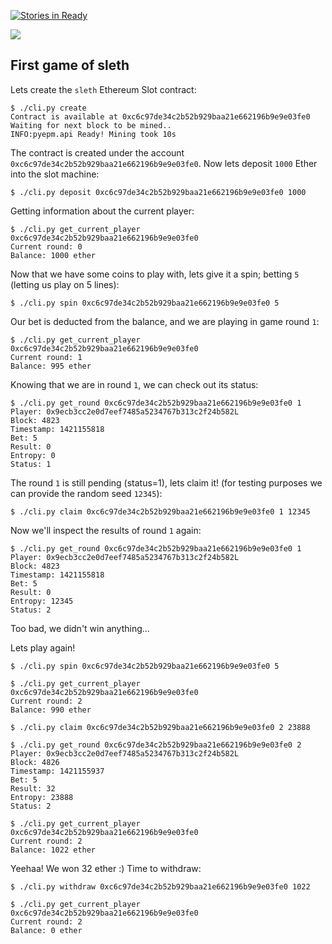 [![Stories in Ready](https://badge.waffle.io/jorisbontje/sleth.png?label=ready&title=Ready)](https://waffle.io/jorisbontje/sleth)

<img src="https://i.imgur.com/YWWsMNz.png" />

## First game of sleth

Lets create the `sleth` Ethereum Slot contract:
```
$ ./cli.py create
Contract is available at 0xc6c97de34c2b52b929baa21e662196b9e9e03fe0
Waiting for next block to be mined..
INFO:pyepm.api Ready! Mining took 10s
```

The contract is created under the account `0xc6c97de34c2b52b929baa21e662196b9e9e03fe0`. Now lets deposit `1000` Ether into the slot machine:
```
$ ./cli.py deposit 0xc6c97de34c2b52b929baa21e662196b9e9e03fe0 1000
```

Getting information about the current player:
```
$ ./cli.py get_current_player 0xc6c97de34c2b52b929baa21e662196b9e9e03fe0
Current round: 0
Balance: 1000 ether
```

Now that we have some coins to play with, lets give it a spin; betting `5` (letting us play on 5 lines):
```
$ ./cli.py spin 0xc6c97de34c2b52b929baa21e662196b9e9e03fe0 5
```

Our bet is deducted from the balance, and we are playing in game round `1`:
```
$ ./cli.py get_current_player 0xc6c97de34c2b52b929baa21e662196b9e9e03fe0
Current round: 1
Balance: 995 ether
```

Knowing that we are in round `1`, we can check out its status:
```
$ ./cli.py get_round 0xc6c97de34c2b52b929baa21e662196b9e9e03fe0 1
Player: 0x9ecb3cc2e0d7eef7485a5234767b313c2f24b582L
Block: 4823
Timestamp: 1421155818
Bet: 5
Result: 0
Entropy: 0
Status: 1
```

The round `1` is still pending (status=1), lets claim it! (for testing purposes we can provide the random seed `12345`):
```
$ ./cli.py claim 0xc6c97de34c2b52b929baa21e662196b9e9e03fe0 1 12345
```

Now we'll inspect the results of round `1` again:
```
$ ./cli.py get_round 0xc6c97de34c2b52b929baa21e662196b9e9e03fe0 1
Player: 0x9ecb3cc2e0d7eef7485a5234767b313c2f24b582L
Block: 4823
Timestamp: 1421155818
Bet: 5
Result: 0
Entropy: 12345
Status: 2
```

Too bad, we didn't win anything...

Lets play again!
```
$ ./cli.py spin 0xc6c97de34c2b52b929baa21e662196b9e9e03fe0 5

$ ./cli.py get_current_player 0xc6c97de34c2b52b929baa21e662196b9e9e03fe0
Current round: 2
Balance: 990 ether

$ ./cli.py claim 0xc6c97de34c2b52b929baa21e662196b9e9e03fe0 2 23888

$ ./cli.py get_round 0xc6c97de34c2b52b929baa21e662196b9e9e03fe0 2
Player: 0x9ecb3cc2e0d7eef7485a5234767b313c2f24b582L
Block: 4826
Timestamp: 1421155937
Bet: 5
Result: 32
Entropy: 23888
Status: 2

$ ./cli.py get_current_player 0xc6c97de34c2b52b929baa21e662196b9e9e03fe0
Current round: 2
Balance: 1022 ether
```

Yeehaa! We won 32 ether :) Time to withdraw:

```
$ ./cli.py withdraw 0xc6c97de34c2b52b929baa21e662196b9e9e03fe0 1022

$ ./cli.py get_current_player 0xc6c97de34c2b52b929baa21e662196b9e9e03fe0
Current round: 2
Balance: 0 ether
```
